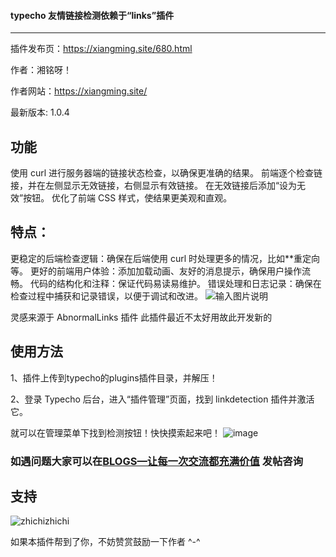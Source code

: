 #### typecho 友情链接检测依赖于“links”插件
---

插件发布页：https://xiangming.site/680.html

作者：湘铭呀！

作者网站：https://xiangming.site/

最新版本: 1.0.4


## 功能
使用 curl 进行服务器端的链接状态检查，以确保更准确的结果。 前端逐个检查链接，并在左侧显示无效链接，右侧显示有效链接。 在无效链接后添加“设为无效”按钮。 优化了前端 CSS 样式，使结果更美观和直观。

## 特点：
更稳定的后端检查逻辑：确保在后端使用 curl 时处理更多的情况，比如**重定向等。 更好的前端用户体验：添加加载动画、友好的消息提示，确保用户操作流畅。 代码的结构化和注释：保证代码易读易维护。 错误处理和日志记录：确保在检查过程中捕获和记录错误，以便于调试和改进。 
![输入图片说明](https://foruda.gitee.com/images/1717827527672613357/c17bc28c_1435199.png "屏幕截图")

灵感来源于 AbnormalLinks 插件 此插件最近不太好用故此开发新的
## 使用方法
1、插件上传到typecho的plugins插件目录，并解压！

2、登录 Typecho 后台，进入“插件管理”页面，找到 linkdetection 插件并激活它。

就可以在管理菜单下找到检测按钮！快快摸索起来吧！
![image](https://github.com/fxm0402/linkdetection/assets/70627786/92b41359-6950-4aed-8539-d79b8ed3beac)

### 如遇问题大家可以在[BLOGS—让每一次交流都充满价值](https://bbs.blogscn.fun/) 发帖咨询

## 支持
![zhichizhichi](https://github.com/fxm0402/linkdetection/assets/70627786/ff847b6b-2073-45c8-bdea-86aef46c2ba7)


如果本插件帮到了你，不妨赞赏鼓励一下作者 ^-^

